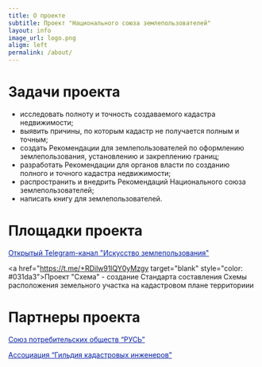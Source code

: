 ```yaml
---
title: О проекте
subtitle: Проект "Национального союза землепользователей"
layout: info  
image_url: logo.png
aligm: left
permalink: /about/
---
```

# Задачи проекта

- исследовать полноту и точность создаваемого кадастра недвижимости;
- выявить причины, по которым кадастр не получается полным и точным;
- создать Рекомендации для землепользователей по оформлению землепользования, установлению и закреплению границ; 
- разработать Рекомендации для органов власти по созданию полного и точного кадастра недвижимости;
- распространить и внедрить Рекомендаций Национального союза землепользователей;
- написать книгу для землепользователей.

# Площадки проекта

<a href="https://t.me/land_use_art/" target="blank" style="color: #031da3">Открытый Telegram-канал "Искусство землепользования"</a>

<a href="https://t.me/+RDilw91lQY0yMzgy target="blank" style="color: #031da3">Проект "Схема" - создание Стандарта составления Схемы расположения земельного участка на кадастровом плане территориии</a>

# Партнеры проекта

<a href="https://xn----mtbukben7em.xn--p1ai/" target="blank" style="color: #031da3">Союз потребительских обществ “РУСЬ”</a>

<a href="https://kadastrsro.ru/" target="blank" style="color: #031da3">Ассоциация “Гильдия кадастровых инженеров”</a>